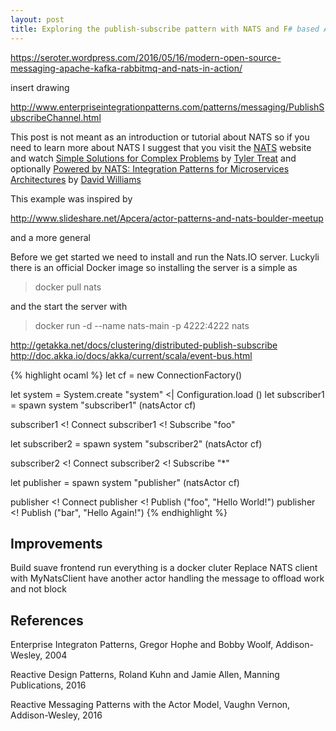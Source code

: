 ```yaml
---
layout: post
title: Exploring the publish-subscribe pattern with NATS and F# based Akka.NET actors
---
```


https://seroter.wordpress.com/2016/05/16/modern-open-source-messaging-apache-kafka-rabbitmq-and-nats-in-action/

insert drawing

http://www.enterpriseintegrationpatterns.com/patterns/messaging/PublishSubscribeChannel.html


This post is not meant as an introduction or tutorial about NATS so if you need to learn more about NATS I suggest that you visit the [NATS](http://nats.io/) website and watch [Simple Solutions for Complex Problems](https://www.youtube.com/watch?v=0h0t3og8llc) by [Tyler Treat](http://bravenewgeek.com/)
and optionally [Powered by NATS: Integration Patterns for Microservices Architectures](https://www.youtube.com/watch?v=f5gZdK8ir4M) by [David Williams](https://twitter.com/DavWilliams)

This example was inspired by


http://www.slideshare.net/Apcera/actor-patterns-and-nats-boulder-meetup

and a more general

Before we get started we need to install and run the Nats.IO server. Luckyli there is an official Docker image so installing the server is a simple as

> docker pull nats

and the start the server with

> docker run -d --name nats-main -p 4222:4222 nats

http://getakka.net/docs/clustering/distributed-publish-subscribe
http://doc.akka.io/docs/akka/current/scala/event-bus.html

{% highlight ocaml %}
let cf = new ConnectionFactory()

let system = System.create "system" <| Configuration.load ()
let subscriber1 = spawn system "subscriber1" (natsActor cf)

subscriber1 <! Connect
subscriber1 <! Subscribe "foo"

let subscriber2 = spawn system "subscriber2" (natsActor cf)

subscriber2 <! Connect
subscriber2 <! Subscribe "*"

let publisher = spawn system "publisher" (natsActor cf)

publisher <! Connect
publisher <! Publish ("foo", "Hello World!")
publisher <! Publish ("bar", "Hello Again!")
{% endhighlight %}

## Improvements
Build suave frontend
run everything is a docker cluter
Replace NATS client with MyNatsClient
have another actor handling the message to offload work and not block

## References
Enterprise Integraton Patterns, Gregor Hophe and Bobby Woolf, Addison-Wesley, 2004

Reactive Design Patterns, Roland Kuhn and Jamie Allen, Manning Publications, 2016

Reactive Messaging Patterns with the Actor Model, Vaughn Vernon, Addison-Wesley, 2016